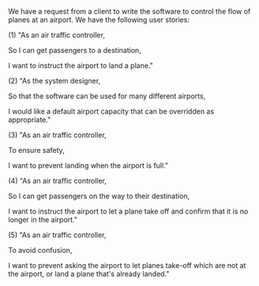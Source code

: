 We have a request from a client to write the software to control the flow of planes at an airport. We have the following user stories:




(1) "As an air traffic controller,

So I can get passengers to a destination,

I want to instruct the airport to land a plane."

(2) "As the system designer,

So that the software can be used for many different airports,

I would like a default airport capacity that can be overridden as appropriate."

(3) "As an air traffic controller,

To ensure safety,

I want to prevent landing when the airport is full."

(4) "As an air traffic controller,

So I can get passengers on the way to their destination,

I want to instruct the airport to let a plane take off and confirm that it is no longer in the airport."

(5) "As an air traffic controller,

To avoid confusion,

I want to prevent asking the airport to let planes take-off which are not at the airport, or land a plane that's already landed."
